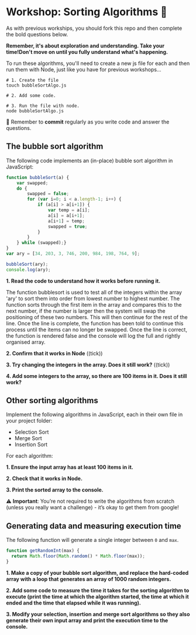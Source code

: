 # Workshop: Sorting Algorithms 🔀

As with previous workships, you should fork this repo and then complete the bold questions below.

**Remember, it's about exploration and understanding. Take your time!Don't move on until you fully understand what's happening.**

To run these algorithms, you'll need to create a new js file for each and then run them with Node, just like you have for previous workshops...

```shell
# 1. Create the file
touch bubbleSortAlgo.js

# 2. Add some code.

# 3. Run the file with node.
node bubbleSortAlgo.js
```

🚨 Remember to **commit** regularly as you write code and answer the questions.

## The bubble sort algorithm

The following code implements an (in-place) bubble sort algorithm in JavaScript:

```js 
function bubbleSort(a) {
    var swapped;
    do {
    	swapped = false;
    	for (var i=0; i < a.length-1; i++) {
        	if (a[i] > a[i+1]) {
            	var temp = a[i];
            	a[i] = a[i+1];
            	a[i+1] = temp;
            	swapped = true;
        	}
    	}
	} while (swapped);}
}
var ary = [34, 203, 3, 746, 200, 984, 198, 764, 9];

bubbleSort(ary);
console.log(ary);
```

**1. Read the code to understand how it works before running it.**

The function bubblesort is used to test all of the integers within the array 'ary' to sort them into order from lowest number to highest number. The function sorts through the first item in the array and compares this to the next number, if the number is larger then the system will swap the positioning of these two numbers. This will then continue for the rest of the line. Once the line is complete, the function has been told to continue this process until the items can no longer be swapped. Once the line is correct, the function is rendered false and the console will log the full and rightly organised array. 

**2. Confirm that it works in Node**
((tick))

**3. Try changing the integers in the array. Does it still work?**
((tick))

**4. Add some integers to the array, so there are 100 items in it. Does it still work?**


## Other sorting algorithms
Implement the following algorithms in JavaScript, each in their own file in your project folder:

- Selection Sort
- Merge Sort
- Insertion Sort

For each algorithm:

**1. Ensure the input array has at least 100 items in it.**

**2. Check that it works in Node.**

**3. Print the sorted array to the console.**

⚠️ **Important**: You’re not required to write the algorithms from scratch (unless you really want a challenge) - it’s okay to get them from google!

## Generating data and measuring execution time

The following function will generate a single integer between `0` and `max`.

```js
function getRandomInt(max) {
  return Math.floor(Math.random() * Math.floor(max));
}
```

**1. Make a copy of your bubble sort algorithm, and replace the hard-coded array with a loop that generates an array of 1000 random integers.**

**2. Add some code to measure the time it takes for the sorting algorithm to execute (print the time at which the algorithm started, the time at which it ended and the time that elapsed while it was running).**

**3. Modify your selection, insertion and merge sort algorithms so they also generate their own input array and print the execution time to the console.**

